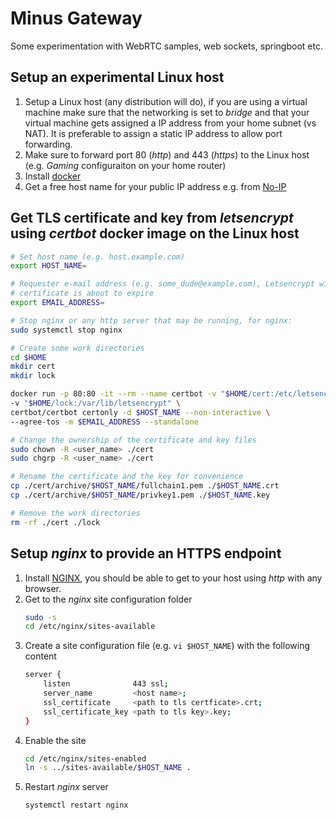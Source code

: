 # Minus Gateway
Some experimentation with WebRTC samples, web sockets, springboot etc. 

## Setup an experimental Linux host
1. Setup a Linux host (any distribution will do), if you are using a virtual machine make sure that 
the networking is set to _bridge_ and that your virtual machine gets assigned a IP address from your home 
subnet (vs NAT). It is preferable to assign a static IP address to allow port forwarding.
1. Make sure to forward port 80 (_http_) and 443 (_https_) to the Linux host (e.g. _Gaming_ configuraiton on your home router)
1. Install [docker](https://docs.docker.com/engine/install/)
1. Get a free host name for your public IP address e.g. from [No-IP](https://www.noip.com/)

## Get TLS certificate and key from _letsencrypt_ using _certbot_ docker image on the Linux host

```bash
# Set host name (e.g. host.example.com)
export HOST_NAME=

# Requester e-mail address (e.g. some_dude@example.com), Letsencrypt will send you an email when your 
# certificate is about to expire
export EMAIL_ADDRESS=

# Stop nginx or any http server that may be running, for nginx:
sudo systemctl stop nginx

# Create some work directories
cd $HOME
mkdir cert
mkdir lock

docker run -p 80:80 -it --rm --name certbot -v "$HOME/cert:/etc/letsencrypt" \
-v "$HOME/lock:/var/lib/letsencrypt" \
certbot/certbot certonly -d $HOST_NAME --non-interactive \
--agree-tos -m $EMAIL_ADDRESS --standalone

# Change the ownership of the certificate and key files
sudo chown -R <user_name> ./cert
sudo chgrp -R <user_name> ./cert

# Rename the certificate and the key for convenience
cp ./cert/archive/$HOST_NAME/fullchain1.pem ./$HOST_NAME.crt
cp ./cert/archive/$HOST_NAME/privkey1.pem ./$HOST_NAME.key

# Remove the work directories
rm -rf ./cert ./lock
```

## Setup _nginx_ to provide an HTTPS endpoint
1. Install [NGINX](https://www.nginx.com/resources/wiki/start/topics/tutorials/install/),
you should be able to get to your host using _http_ with any browser.
1. Get to the _nginx_ site configuration folder
	```bash
	sudo -s
	cd /etc/nginx/sites-available
	```
1. Create a site configuration file (e.g. ``` vi $HOST_NAME ```) with the following content
	```bash
	server {
		listen              443 ssl;
		server_name         <host name>;
		ssl_certificate     <path to tls certficate>.crt;
		ssl_certificate_key <path to tls key>.key;
	}
	```
1. Enable the site
	```bash
	cd /etc/nginx/sites-enabled
	ln -s ../sites-available/$HOST_NAME .
	```
1. Restart _nginx_ server
	```bash
	systemctl restart nginx
	```